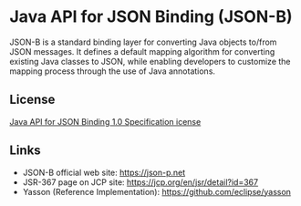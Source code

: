 # Java API for JSON Binding (JSON-B)

JSON-B is a standard binding layer for converting Java objects to/from JSON messages. It defines a default mapping algorithm for converting existing Java classes to JSON, while enabling developers to customize the mapping process through the use of Java annotations.

## License

[Java API for JSON Binding 1.0 Specification icense](https://jcp.org/aboutJava/communityprocess/licenses/jsr367/SpecLicense-JSR_367_JSON_B-1.0-8.18.14.pdf)

## Links
- JSON-B official web site: https://json-p.net
- JSR-367 page on JCP site: https://jcp.org/en/jsr/detail?id=367
- Yasson (Reference Implementation): https://github.com/eclipse/yasson